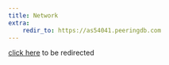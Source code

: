 ```yaml
---
title: Network
extra:
    redir_to: https://as54041.peeringdb.com
---
```


[click here](https://as54041.peeringdb.com) to be redirected

<!-- <p></p>

# My Network

[![BGP.tools](https://img.shields.io/badge/-bgp.tools-blue)](https://bgp.tools/as/398057)
[![PeeringDB](https://img.shields.io/badge/-PeeringDB-yellowgreen)](https://www.peeringdb.com/asn/398057)

I operate [Autonomous System](https://en.wikipedia.org/wiki/Autonomous_system_(Internet)) **398057**. This network is designed to be a playground for my experiments and research, while at the same time providing internet access to my servers and devices in a fast and reliable manner. -->

<!-- [![Map of network routers](/images/network/net_map_cropped.svg)](/images/network/net_map.svg) -->

<!-- ## Configuration & Architecture

Currently, the network operates with a partial routing table and is configured to act as an overlay transit provider for my downstream peers. The only routes known internally are those to peers and their customers. 

This choice has a few reasons behind it:

- Only accepting my peers routes forces me to peer with as many ASes as I can, and develop good relations with other network operators.
- Providing transit to select peers allows me to experiment with the technical implications that come with such a service. I ensure that each of these peers has a backup upstream, allowing me to tinker with lesser repercussions.

I generally aim to deploy routers with roughly 512MB of RAM, a single core, and 5-20GB of disk space. This additional limitation helps me learn to keep my router configs lean and efficient. -->

<!-- ## What is the network actually *doing*?

Currently, AS398057 is:

- Providing IPv6 transit to various clients
- Running a private [tunnel brokerage](https://en.wikipedia.org/wiki/Tunnel_broker) service
- Running an experiment to analyze the uses of [anycasted](https://en.wikipedia.org/wiki/Anycast) amateur radio services.
- Hosting [APRS](https://en.wikipedia.org/wiki/Automatic_Packet_Reporting_System) IGates and [EchoLink](https://en.wikipedia.org/wiki/EchoLink) Proxies

## Peering

AS398057 has an **open** peering policy and is willing to peer with networks which meet one of the following criteria:

- The network is connected to an IXP in common with AS398057
- The network is able to directly cross-connect to an AS398057 router
- The network is willing to peer over a tunnel

..and agrees to the following:

- Only send routes from your own network and/or your customers unless otherwise agreed upon
- Only announce address space which you are authorized to announce
- Only send traffic destined to the routes AS398057 announces to you

To request a peering arrangement, please contact me via email at [`peering@ewpratten.com`](mailto:peering@ewpratten.com), on discord at `ewpratten#9114`, or through a common IXP's peering portal.

### Additional peering information

- Routing policy may be found via WHOIS. ([`whois -h whois.radb.net AS398057`](https://www.radb.net/query?keywords=AS398057))
- I will generally announce [`AS-EWP`](https://www.radb.net/query?keywords=AS-EWP) to peers by default

### BGP communities

| Lage Community   | Description                   |
|------------------|-------------------------------|
| `398057,100,1`   | Nexthop is an AMPRNet gateway |
| `398057,100,2`   | Nexthop is an DN42 gateway    |
| `398057,200,0`   | Learned from homelab          |
| `398057,200,1`   | Learned from preferred peer   |
| `398057,200,2`   | Learned from fallback peer    |
| `398057,666,666` | Magic has happened            |

<hr>

<div style="text-align:center;display:flex;justify-content:space-evenly;align-items:center;flex-wrap:wrap;">
<img src="//ipv6.he.net/certification/create_badge.php?pass_name=ewpratten&amp;badge=1" style="border: 0; width: 128px; height: 128px" alt="IPv6 Certification Badge for ewpratten"></img>
<a href="https://www.arin.net/"><img src="/images/network/arin.png" alt="ARIN Member" width="256px"></img></a>
<a href="https://www.ampr.org/"><img src="/images/network/44-logo.png" alt="AMPRNet Operator" width="128px"></img></a>
</div>

<br><br> -->